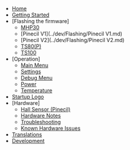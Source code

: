   - [Home](../dev/index.md)
  - [Getting Started](../dev/GettingStarted.md)
  - [Flashing the firmware]
      - [MHP30](../dev/Flashing/MHP30.md)
      - [Pinecil V1](../dev/Flashing/Pinecil V1.md)
      - [Pinecil V2](../dev/Flashing/Pinecil V2.md)
      - [TS80(P)](../dev/Flashing/TS80(P).md)
      - [TS100](../dev/Flashing/TS100.md)
  - [Operation]
      - [Main Menu](../dev/Menu.md)
      - [Settings](../dev/Settings.md)
      - [Debug Menu](../dev/DebugMenu.md)
      - [Power](../dev/Power.md)
      - [Temperature](../dev/Temperature.md)
  - [Startup Logo](../dev/Logo.md)
  - [Hardware]
      - [Hall Sensor (Pinecil)](../dev/HallSensor.md)
      - [Hardware Notes](../dev/Hardware.md)
      - [Troubleshooting](../dev/Troubleshooting.md)
      - [Known Hardware Issues](../dev/HardwareIssues.md)
  - [Translations](../dev/Translation.md)
  - [Development](../dev/Development.md)
